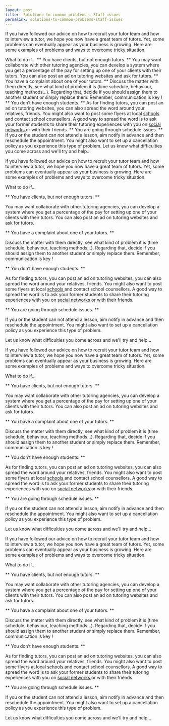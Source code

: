 ```yaml
---
layout: post
title:  Solutions to common problems : Staff issues
permalink: solutions-to-common-problems-staff-issues
---
```

If you have followed our advice on how to recruit your tutor team and how to
interview a tutor, we hope you now have a great team of tutors. Yet, some
problems can eventually appear as your business is growing. Here are some
examples of problems and ways  to overcome tricky situation.

What to do if... ** You have clients, but not enough tutors.  ** You may want
collaborate with other tutoring agencies, you can develop a system where you
get a percentage of the pay for setting up one of your clients with their
tutors. You can also post an ad on tutoring websites and ask for tutors.  **
You have a complaint about one of your tutors.  ** Discuss the matter with
them directly, see what kind of problem it is (time schedule, behaviour,
teaching methods…). Regarding that, decide if you should assign them to
another student or simply replace them. Remember, communication is key !  **
You don’t have enough students.  ** As for finding tutors, you can post an ad
on tutoring websites, you can also spread the word around your relatives,
friends. You might also want to post some flyers at local [ schools
](http://schoolsguide.brightyoungthings.co.uk/schools.aspx) and contact school
counsellors. A good way to spread the word is to ask your former students to
share their tutoring experiences with you on [ social networks
](https://www.facebook.com/) or with their friends.  ** You are going through
schedule issues.  ** If you or the student can not attend a lesson, aim notify
in advance and then reschedule the appointment. You might also want to set up
a cancellation policy as you experience this type of problem.  Let us know
what difficulties you come across and we'll try and help...

If you have followed our advice on how to recruit your tutor team and how to
interview a tutor, we hope you now have a great team of tutors. Yet, some
problems can eventually appear as your business is growing. Here are some
examples of problems and ways  to overcome tricky situation.

What to do if...

** You have clients, but not enough tutors.  **

You may want collaborate with other tutoring agencies, you can develop a
system where you get a percentage of the pay for setting up one of your
clients with their tutors. You can also post an ad on tutoring websites and
ask for tutors.

** You have a complaint about one of your tutors.  **

Discuss the matter with them directly, see what kind of problem it is (time
schedule, behaviour, teaching methods…). Regarding that, decide if you should
assign them to another student or simply replace them. Remember, communication
is key !

** You don’t have enough students.  **

As for finding tutors, you can post an ad on tutoring websites, you can also
spread the word around your relatives, friends. You might also want to post
some flyers at local [ schools
](http://schoolsguide.brightyoungthings.co.uk/schools.aspx) and contact school
counsellors. A good way to spread the word is to ask your former students to
share their tutoring experiences with you on [ social networks
](https://www.facebook.com/) or with their friends.

** You are going through schedule issues.  **

If you or the student can not attend a lesson, aim notify in advance and then
reschedule the appointment. You might also want to set up a cancellation
policy as you experience this type of problem.

Let us know what difficulties you come across and we'll try and help...  

If you have followed our advice on how to recruit your tutor team and how to
interview a tutor, we hope you now have a great team of tutors. Yet, some
problems can eventually appear as your business is growing. Here are some
examples of problems and ways  to overcome tricky situation.

What to do if...

** You have clients, but not enough tutors.  **

You may want collaborate with other tutoring agencies, you can develop a
system where you get a percentage of the pay for setting up one of your
clients with their tutors. You can also post an ad on tutoring websites and
ask for tutors.

** You have a complaint about one of your tutors.  **

Discuss the matter with them directly, see what kind of problem it is (time
schedule, behaviour, teaching methods…). Regarding that, decide if you should
assign them to another student or simply replace them. Remember, communication
is key !

** You don’t have enough students.  **

As for finding tutors, you can post an ad on tutoring websites, you can also
spread the word around your relatives, friends. You might also want to post
some flyers at local [ schools
](http://schoolsguide.brightyoungthings.co.uk/schools.aspx) and contact school
counsellors. A good way to spread the word is to ask your former students to
share their tutoring experiences with you on [ social networks
](https://www.facebook.com/) or with their friends.

** You are going through schedule issues.  **

If you or the student can not attend a lesson, aim notify in advance and then
reschedule the appointment. You might also want to set up a cancellation
policy as you experience this type of problem.

Let us know what difficulties you come across and we'll try and help...  

If you have followed our advice on how to recruit your tutor team and how to
interview a tutor, we hope you now have a great team of tutors. Yet, some
problems can eventually appear as your business is growing. Here are some
examples of problems and ways  to overcome tricky situation.

What to do if...

** You have clients, but not enough tutors.  **

You may want collaborate with other tutoring agencies, you can develop a
system where you get a percentage of the pay for setting up one of your
clients with their tutors. You can also post an ad on tutoring websites and
ask for tutors.

** You have a complaint about one of your tutors.  **

Discuss the matter with them directly, see what kind of problem it is (time
schedule, behaviour, teaching methods…). Regarding that, decide if you should
assign them to another student or simply replace them. Remember, communication
is key !

** You don’t have enough students.  **

As for finding tutors, you can post an ad on tutoring websites, you can also
spread the word around your relatives, friends. You might also want to post
some flyers at local [ schools
](http://schoolsguide.brightyoungthings.co.uk/schools.aspx) and contact school
counsellors. A good way to spread the word is to ask your former students to
share their tutoring experiences with you on [ social networks
](https://www.facebook.com/) or with their friends.

** You are going through schedule issues.  **

If you or the student can not attend a lesson, aim notify in advance and then
reschedule the appointment. You might also want to set up a cancellation
policy as you experience this type of problem.

Let us know what difficulties you come across and we'll try and help...
